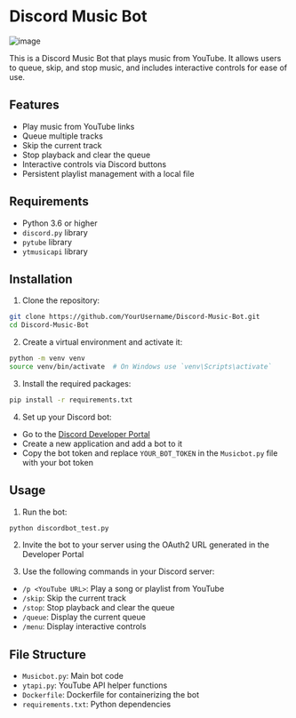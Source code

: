 
# Discord Music Bot
![image](https://github.com/kamiladas/Discord-Music-Bot/assets/58427794/c00eea1a-d40f-497a-b04b-1433955f1cca)

This is a Discord Music Bot that plays music from YouTube. It allows users to queue, skip, and stop music, and includes interactive controls for ease of use.

## Features

- Play music from YouTube links
- Queue multiple tracks
- Skip the current track
- Stop playback and clear the queue
- Interactive controls via Discord buttons
- Persistent playlist management with a local file

## Requirements

- Python 3.6 or higher
- `discord.py` library
- `pytube` library
- `ytmusicapi` library

## Installation

1. Clone the repository:

```sh
git clone https://github.com/YourUsername/Discord-Music-Bot.git
cd Discord-Music-Bot
```

2. Create a virtual environment and activate it:

```sh
python -m venv venv
source venv/bin/activate  # On Windows use `venv\Scripts\activate`
```

3. Install the required packages:

```sh
pip install -r requirements.txt
```

4. Set up your Discord bot:

- Go to the [Discord Developer Portal](https://discord.com/developers/applications)
- Create a new application and add a bot to it
- Copy the bot token and replace `YOUR_BOT_TOKEN` in the `Musicbot.py` file with your bot token

## Usage

1. Run the bot:

```sh
python discordbot_test.py
```

2. Invite the bot to your server using the OAuth2 URL generated in the Developer Portal

3. Use the following commands in your Discord server:

- `/p <YouTube URL>`: Play a song or playlist from YouTube
- `/skip`: Skip the current track
- `/stop`: Stop playback and clear the queue
- `/queue`: Display the current queue
- `/menu`: Display interactive controls

## File Structure

- `Musicbot.py`: Main bot code
- `ytapi.py`: YouTube API helper functions
- `Dockerfile`: Dockerfile for containerizing the bot
- `requirements.txt`: Python dependencies



